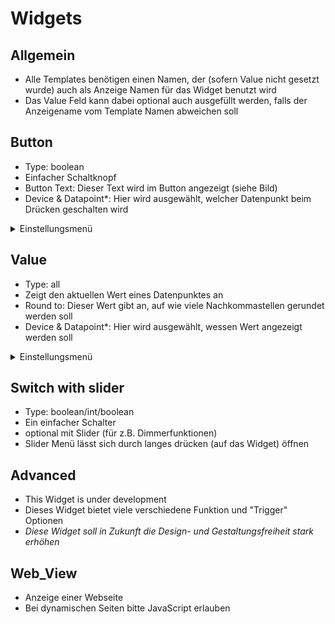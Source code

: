 # Widgets

## Allgemein

* Alle Templates benötigen einen Namen, der (sofern Value nicht gesetzt wurde) auch als Anzeige Namen für das Widget benutzt wird
* Das Value Feld kann dabei optional auch ausgefüllt werden, falls der Anzeigename vom Template Namen abweichen soll

## Button

* Type: boolean
* Einfacher Schaltknopf
* Button Text: Dieser Text wird im Button angezeigt (siehe Bild)
* Device & Datapoint\*: Hier wird ausgewählt, welcher Datenpunkt beim Drücken geschalten wird

<details>

<summary>Einstellungsmenü</summary>

<img src=".gitbook/assets/template_button (1).jpg" alt="" data-size="original">

</details>

## Value

* Type: all
* Zeigt den aktuellen Wert eines Datenpunktes an
* Round to: Dieser Wert gibt an, auf wie viele Nachkommastellen gerundet werden soll
* Device & Datapoint\*: Hier wird ausgewählt, wessen Wert angezeigt werden soll

<details>

<summary>Einstellungsmenü</summary>

![](.gitbook/assets/template\_value.jpg)

</details>

## Switch with slider

* Type: boolean/int/boolean
* Ein einfacher Schalter
* optional mit Slider (für z.B. Dimmerfunktionen)
* Slider Menü lässt sich durch langes drücken (auf das Widget) öffnen

## Advanced

* This Widget is under development
* Dieses Widget bietet viele verschiedene Funktion und "Trigger" Optionen
* _Diese Widget soll in Zukunft die Design- und Gestaltungsfreiheit stark erhöhen_

## Web\_View

* Anzeige einer Webseite
* Bei dynamischen Seiten bitte JavaScript erlauben
